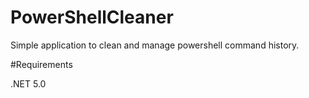 # PowerShellCleaner
Simple application to clean and manage powershell command history.

#Requirements

.NET 5.0
